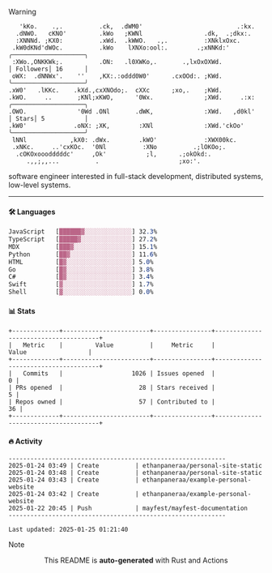 > [!WARNING]
> ```>     .'.                         .lxx;                            ..    
>    'kKo.    .,.          .ck,  .dWM0'                          .:kx.   
>   .dNWO.   cKNO'         .kWo   ;KWNl                 .dk,  .;dkx:.    
>   :XNNNd. ;KX0:          .xWd.  .kWWO.   .,.          :XNklxOxc.       
>  .kW0dKNd'dWOc.          .kWo    lXNXo:ool:.        .;xNNKd:'          ╭────────────────────╮
>  :XWo.,ONKKWk;.          .ON:   .l0XWKo,.       .,lxOxOXWd.            │ Followers│ 16      │
>  oWX:  .dNNWx'.    ''    ,KX:.:oddd0W0'      .cxOOd:. ;KWd.            ╰────────────────────╯
> .xW0'   .lKKc.    .kXd.,cxXNOdo;.  cXXc      ;xo,.    ;KWd.            
> .kWO.     ..       ;KNl;xKWO,      '0Wx.              ;XWd.     .:x:   ╭────────────────────╮
> .OWO.              '0Wd .ONl       .dWK,              :XWd.   ,d0kl'   │ Stars│ 5           │
> .kW0'             .oNX: ;XK,        :XNl              :XWd.'ckOo'      ╰────────────────────╯
>  lNNl            ,kX0: .dWx.        .kWO'             :XWX00kc.        
>  .xNKc.     ..'cxKOc.  '0Nl          :XNo          .;lOKOo;.           
>   .cOKOxooodddddc'     ,Ok'           ;l,      .;okOkd:.               
>      .,,;,,...          .                      ;xo:'.                  
> ```
> <p>software engineer interested in full-stack development, distributed systems, low-level systems.</p>

---

#### 🛠️ Languages
```css
JavaScript   [██████▓░░░░░░░░░░░░░] 32.3%
TypeScript   [█████▓░░░░░░░░░░░░░░] 27.2%
MDX          [███▓░░░░░░░░░░░░░░░░] 15.1%
Python       [██▓░░░░░░░░░░░░░░░░░] 11.6%
HTML         [█▓░░░░░░░░░░░░░░░░░░] 5.0%
Go           [█▓░░░░░░░░░░░░░░░░░░] 3.8%
C#           [█▓░░░░░░░░░░░░░░░░░░] 3.4%
Swift        [▓░░░░░░░░░░░░░░░░░░░] 1.7%
Shell        [▓░░░░░░░░░░░░░░░░░░░] 0.0%
```

#### 📊 Stats
```
+-------------+------------------------+----------------+--------------------------------------+
|   Metric    |         Value          |     Metric     |                Value                 |
+-------------+------------------------+----------------+--------------------------------------+
|   Commits   |                   1026 | Issues opened  |                                    0 |
| PRs opened  |                     28 | Stars received |                                    5 |
| Repos owned |                     57 | Contributed to |                                   36 |
+-------------+------------------------+----------------+--------------------------------------+
```

#### 🔥 Activity
```
------------------------------------------------------------
2025-01-24 03:49 | Create          | ethanpaneraa/personal-site-static
2025-01-24 03:48 | Create          | ethanpaneraa/personal-site-static
2025-01-24 03:43 | Create          | ethanpaneraa/example-personal-website
2025-01-24 03:42 | Create          | ethanpaneraa/example-personal-website
2025-01-22 20:45 | Push            | mayfest/mayfest-documentation
------------------------------------------------------------

Last updated: 2025-01-25 01:21:40
```

> [!NOTE]
> <p align="center">This README is <b>auto-generated</b> with Rust and Actions</p>